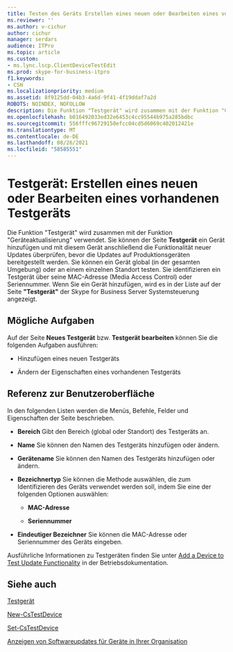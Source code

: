 ```yaml
---
title: Testen des Geräts Erstellen eines neuen oder Bearbeiten eines vorhandenen Testgeräts
ms.reviewer: ''
ms.author: v-cichur
author: cichur
manager: serdars
audience: ITPro
ms.topic: article
ms.custom:
- ms.lync.lscp.ClientDeviceTestEdit
ms.prod: skype-for-business-itpro
f1.keywords:
- CSH
ms.localizationpriority: medium
ms.assetid: 8f9125dd-04b3-4a6d-9f41-4f19ddaf7a2d
ROBOTS: NOINDEX, NOFOLLOW
description: Die Funktion "Testgerät" wird zusammen mit der Funktion "Geräteaktualisierung" verwendet. Sie können der Seite Testgerät ein Gerät hinzufügen und mit diesem Gerät anschließend die Funktionalität neuer Updates überprüfen, bevor die Updates auf Produktionsgeräten bereitgestellt werden. Sie können ein Gerät global (in der gesamten Umgebung) oder an einem einzelnen Standort testen. Sie identifizieren ein Testgerät über seine MAC-Adresse (Media Access Control) oder Seriennummer. Wenn Sie ein Gerät hinzufügen, wird es in der Liste auf der Seite "Testgerät" der systemsteuerung Skype for Business Server angezeigt.
ms.openlocfilehash: b016492033ed32e6453c4cc95544b975a285bdbc
ms.sourcegitcommit: 556fffc96729150efcc04cd5d6069c402012421e
ms.translationtype: MT
ms.contentlocale: de-DE
ms.lasthandoff: 08/26/2021
ms.locfileid: "58585551"
---
```

# <a name="test-device-create-new-or-edit-existing"></a>Testgerät: Erstellen eines neuen oder Bearbeiten eines vorhandenen Testgeräts

Die Funktion "Testgerät" wird zusammen mit der Funktion "Geräteaktualisierung" verwendet. Sie können der Seite **Testgerät** ein Gerät hinzufügen und mit diesem Gerät anschließend die Funktionalität neuer Updates überprüfen, bevor die Updates auf Produktionsgeräten bereitgestellt werden. Sie können ein Gerät global (in der gesamten Umgebung) oder an einem einzelnen Standort testen. Sie identifizieren ein Testgerät über seine MAC-Adresse (Media Access Control) oder Seriennummer. Wenn Sie ein Gerät hinzufügen, wird es in der Liste auf der Seite **"Testgerät"** der Skype for Business Server Systemsteuerung angezeigt.

## <a name="tasks-you-can-perform"></a>Mögliche Aufgaben

Auf der Seite **Neues Testgerät** bzw. **Testgerät bearbeiten** können Sie die folgenden Aufgaben ausführen:

- Hinzufügen eines neuen Testgeräts

- Ändern der Eigenschaften eines vorhandenen Testgeräts

## <a name="ui-reference"></a>Referenz zur Benutzeroberfläche

In den folgenden Listen werden die Menüs, Befehle, Felder und Eigenschaften der Seite beschrieben.

- **Bereich** Gibt den Bereich (global oder Standort) des Testgeräts an.

- **Name** Sie können den Namen des Testgeräts hinzufügen oder ändern.

- **Gerätename** Sie können den Namen des Testgeräts hinzufügen oder ändern.

- **Bezeichnertyp** Sie können die Methode auswählen, die zum Identifizieren des Geräts verwendet werden soll, indem Sie eine der folgenden Optionen auswählen:

  - **MAC-Adresse**

  - **Seriennummer**

- **Eindeutiger Bezeichner** Sie können die MAC-Adresse oder Seriennummer des Geräts eingeben.

Ausführliche Informationen zu Testgeräten finden Sie unter [Add a Device to Test Update Functionality](/previous-versions/office/lync-server-2013/lync-server-2013-create-a-device-to-test-update-functionality) in der Betriebsdokumentation.
## <a name="see-also"></a>Siehe auch

[Testgerät](ms.lync.lscp.ClientDeviceTestMain.md)

[New-CsTestDevice](/powershell/module/skype/new-cstestdevice?view=skype-ps)

[Set-CsTestDevice](/powershell/module/skype/set-cstestdevice?view=skype-ps)

[Anzeigen von Softwareupdates für Geräte in Ihrer Organisation](/previous-versions/office/lync-server-2013/lync-server-2013-view-software-updates-for-devices-in-your-organization)
